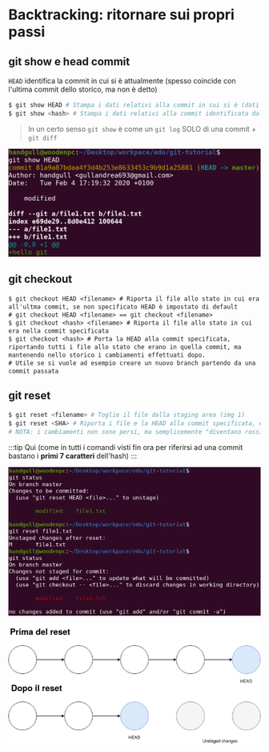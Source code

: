 # Backtracking: ritornare sui propri passi

## git show e head commit

`HEAD` identifica la commit in cui si è attualmente (spesso coincide con l'ultima commit dello storico, ma non è detto)
```sh
$ git show HEAD # Stampa i dati relativi alla commit in cui si è (dati dello storico + dati modifiche effettuate)
$ git show <hash> # Stampa i dati relativi alla commit identificata dall'hash
```
> In un certo senso `git show` è come un `git log` SOLO di una commit + `git diff`

![git-screenshot-04](../assets/git-screenshot-04.png)

## git checkout
```sh{2}
$ git checkout HEAD <filename> # Riporta il file allo stato in cui era all'ultma commit, se non specificato HEAD è impostato di default
# git checkout HEAD <filename> == git checkout <filename>
$ git checkout <hash> <filename> # Riporta il file allo stato in cui era nella commit specificata
$ git checkout <hash> # Porta la HEAD alla commit specificata, riportando tutti i file allo stato che erano in quella commit, ma mantenendo nello storico i cambiamenti effettuati dopo.
# Utile se si vuole ad esempio creare un nuovo branch partendo da una commit passata
```

## git reset
```sh
$ git reset <filename> # Toglie il file dalla staging area (img 1)
$ git reset <SHA> # Riporta i file e la HEAD alla commit specificata, eliminando dallo storico tutte le commit dopo la commit specificata (img 2)
# NOTA: i cambiamenti non sono persi, ma semplicemente "diventano rossi" ovvero in attesa di essere annullati o aggiunti alla staging area
```
:::tip
Qui (come in tutti i comandi visti fin ora per riferirsi ad una commit bastano i **primi 7 caratteri** dell'hash)
:::

![git-screenshot-05](../assets/git-screenshot-05.png)

![git-diagrams-02](../assets/git-diagrams-02.png)